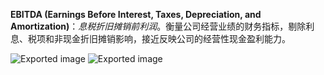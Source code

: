 **EBITDA (Earnings Before Interest, Taxes, Depreciation, and Amortization)**：_息税折旧摊销前利润_。衡量公司经营业绩的财务指标，剔除利息、税项和非现金折旧摊销影响，接近反映公司的经营性现金盈利能力。

![Exported image](Exported%20image%2020250519111143-4.png)
![Exported image](Exported%20image%2020250519111139-2.png)